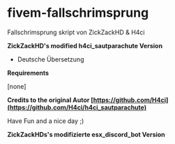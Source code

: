 # fivem-fallschrimsprung

Fallschrimsprung skript von ZickZackHD & H4ci

**ZickZackHD's modified h4ci_sautparachute Version**

+ Deutsche Übersetzung

**Requirements**

[none]

**Credits to the original Autor  [https://github.com/H4ci](https://github.com/H4ci/h4ci_sautparachute)**


Have Fun and a nice day ;)

**ZickZackHDs's modifizierte esx_discord_bot Version**

